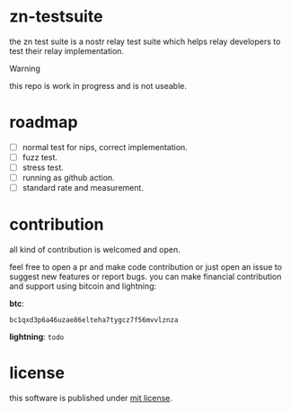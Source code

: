 # zn-testsuite

the zn test suite is a nostr relay test suite which helps relay developers to test their relay implementation.

> [!WARNING]
> this repo is work in progress and is not useable.


# roadmap

- [ ] normal test for nips, correct implementation.
- [ ] fuzz test.
- [ ] stress test.
- [ ] running as github action.
- [ ] standard rate and measurement.

# contribution

all kind of contribution is welcomed and open.

feel free to open a pr and make code contribution or just open an issue to suggest new features or report bugs.
you can make financial contribution and support using bitcoin and lightning:

**btc**:

```bc1qxd3p6a46uzae86elteha7tygcz7f56mvvlznza```

**lightning**: ```todo```

# license

this software is published under [mit license](./LICENSE).
